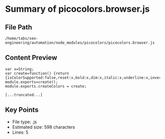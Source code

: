 # Summary of picocolors.browser.js
  
## File Path
`/home/tabs/seo-engineering/automation/node_modules/picocolors/picocolors.browser.js`

## Content Preview
```
var x=String;
var create=function() {return {isColorSupported:false,reset:x,bold:x,dim:x,italic:x,underline:x,inverse:x,hidden:x,strikethrough:x,black:x,red:x,green:x,yellow:x,blue:x,magenta:x,cyan:x,white:x,gray:x,bgBlack:x,bgRed:x,bgGreen:x,bgYellow:x,bgBlue:x,bgMagenta:x,bgCyan:x,bgWhite:x,blackBright:x,redBright:x,greenBright:x,yellowBright:x,blueBright:x,magentaBright:x,cyanBright:x,whiteBright:x,bgBlackBright:x,bgRedBright:x,bgGreenBright:x,bgYellowBright:x,bgBlueBright:x,bgMagentaBright:x,bgCyanBright:x,bgWhiteBright:x}};
module.exports=create();
module.exports.createColors = create;

[...truncated...]
```

## Key Points
- File type: .js
- Estimated size: 598 characters
- Lines: 5
